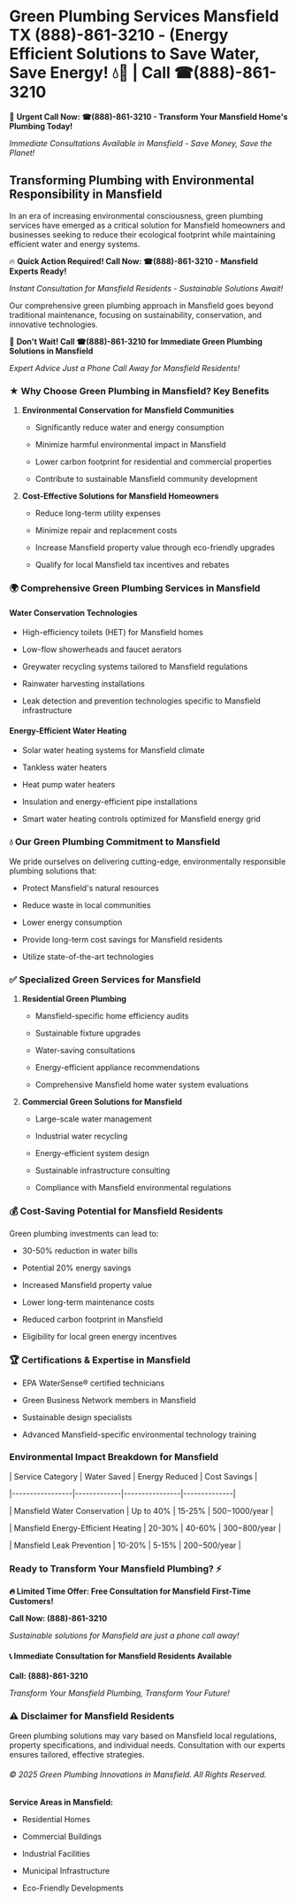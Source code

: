 # Green Plumbing Services Mansfield TX (888)-861-3210 - (Energy Efficient Solutions to Save Water, Save Energy! 💧🌿 | Call ☎(888)-861-3210

🚨 **Urgent Call Now: ☎(888)-861-3210 - Transform Your Mansfield Home's Plumbing Today!**
*Immediate Consultations Available in Mansfield - Save Money, Save the Planet!*

## Transforming Plumbing with Environmental Responsibility in Mansfield

In an era of increasing environmental consciousness, green plumbing services have emerged as a critical solution for Mansfield homeowners and businesses seeking to reduce their ecological footprint while maintaining efficient water and energy systems. 

🔥 **Quick Action Required! Call Now: ☎(888)-861-3210 - Mansfield Experts Ready!**
*Instant Consultation for Mansfield Residents - Sustainable Solutions Await!*

Our comprehensive green plumbing approach in Mansfield goes beyond traditional maintenance, focusing on sustainability, conservation, and innovative technologies.

🚨 **Don't Wait! Call ☎(888)-861-3210 for Immediate Green Plumbing Solutions in Mansfield**
*Expert Advice Just a Phone Call Away for Mansfield Residents!*

### ★ Why Choose Green Plumbing in Mansfield? Key Benefits

1. **Environmental Conservation for Mansfield Communities** 
   - Significantly reduce water and energy consumption
   - Minimize harmful environmental impact in Mansfield
   - Lower carbon footprint for residential and commercial properties
   - Contribute to sustainable Mansfield community development

2. **Cost-Effective Solutions for Mansfield Homeowners** 
   - Reduce long-term utility expenses
   - Minimize repair and replacement costs
   - Increase Mansfield property value through eco-friendly upgrades
   - Qualify for local Mansfield tax incentives and rebates

### 🌍 Comprehensive Green Plumbing Services in Mansfield

#### Water Conservation Technologies
- High-efficiency toilets (HET) for Mansfield homes
- Low-flow showerheads and faucet aerators
- Greywater recycling systems tailored to Mansfield regulations
- Rainwater harvesting installations
- Leak detection and prevention technologies specific to Mansfield infrastructure

#### Energy-Efficient Water Heating
- Solar water heating systems for Mansfield climate
- Tankless water heaters
- Heat pump water heaters
- Insulation and energy-efficient pipe installations
- Smart water heating controls optimized for Mansfield energy grid

### 💧 Our Green Plumbing Commitment to Mansfield

We pride ourselves on delivering cutting-edge, environmentally responsible plumbing solutions that:
- Protect Mansfield's natural resources
- Reduce waste in local communities
- Lower energy consumption
- Provide long-term cost savings for Mansfield residents
- Utilize state-of-the-art technologies

### ✅ Specialized Green Services for Mansfield

1. **Residential Green Plumbing**
   - Mansfield-specific home efficiency audits
   - Sustainable fixture upgrades
   - Water-saving consultations
   - Energy-efficient appliance recommendations
   - Comprehensive Mansfield home water system evaluations

2. **Commercial Green Solutions for Mansfield**
   - Large-scale water management
   - Industrial water recycling
   - Energy-efficient system design
   - Sustainable infrastructure consulting
   - Compliance with Mansfield environmental regulations

### 💰 Cost-Saving Potential for Mansfield Residents

Green plumbing investments can lead to:
- 30-50% reduction in water bills
- Potential 20% energy savings
- Increased Mansfield property value
- Lower long-term maintenance costs
- Reduced carbon footprint in Mansfield
- Eligibility for local green energy incentives

### 🏆 Certifications & Expertise in Mansfield

- EPA WaterSense® certified technicians
- Green Business Network members in Mansfield
- Sustainable design specialists
- Advanced Mansfield-specific environmental technology training

### Environmental Impact Breakdown for Mansfield

| Service Category | Water Saved | Energy Reduced | Cost Savings |
|-----------------|-------------|----------------|--------------|
| Mansfield Water Conservation | Up to 40% | 15-25% | $500-$1000/year |
| Mansfield Energy-Efficient Heating | 20-30% | 40-60% | $300-$800/year |
| Mansfield Leak Prevention | 10-20% | 5-15% | $200-$500/year |

### Ready to Transform Your Mansfield Plumbing? ⚡

**🔥 Limited Time Offer: Free Consultation for Mansfield First-Time Customers!**

**Call Now: (888)-861-3210**
*Sustainable solutions for Mansfield are just a phone call away!*

#### 📞 Immediate Consultation for Mansfield Residents Available

**Call: (888)-861-3210**
*Transform Your Mansfield Plumbing, Transform Your Future!*

### ⚠️ Disclaimer for Mansfield Residents

Green plumbing solutions may vary based on Mansfield local regulations, property specifications, and individual needs. Consultation with our experts ensures tailored, effective strategies.

###### © 2025 Green Plumbing Innovations in Mansfield. All Rights Reserved.

**Service Areas in Mansfield:** 
- Residential Homes
- Commercial Buildings
- Industrial Facilities
- Municipal Infrastructure
- Eco-Friendly Developments